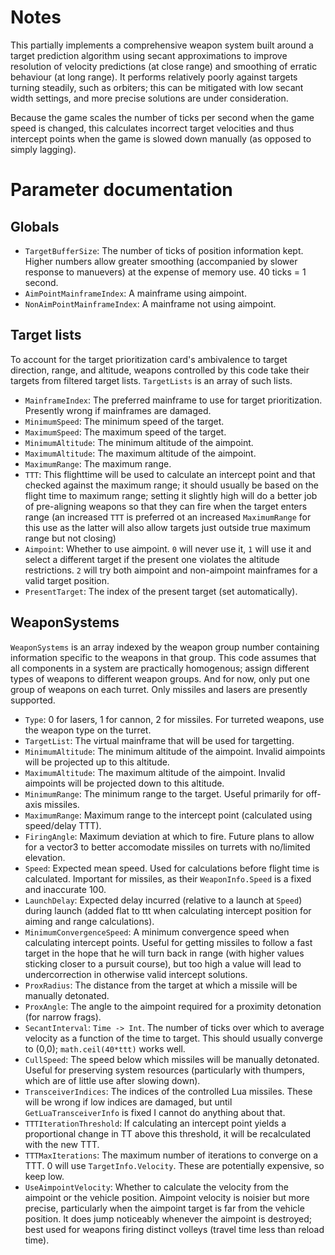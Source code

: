 # Notes
This partially implements a comprehensive weapon system built around a target prediction algorithm using secant approximations to improve resolution of velocity predictions (at close range) and smoothing of erratic behaviour (at long range). It performs relatively poorly against targets turning steadily, such as orbiters; this can be mitigated with low secant width settings, and more precise solutions are under consideration.

Because the game scales the number of ticks per second when the game speed is changed, this calculates incorrect target velocities and thus intercept points when the game is slowed down manually (as opposed to simply lagging).

# Parameter documentation
## Globals
+ `TargetBufferSize`: The number of ticks of position information kept. Higher numbers allow greater smoothing (accompanied by slower response to manuevers) at the expense of memory use. 40 ticks = 1 second.
+ `AimPointMainframeIndex`: A mainframe using aimpoint.
+ `NonAimPointMainframeIndex`: A mainframe not using aimpoint.

## Target lists
To account for the target prioritization card's ambivalence to target direction, range, and altitude, weapons controlled by this code take their targets from filtered target lists. `TargetLists` is an array of such lists.
+ `MainframeIndex`: The preferred mainframe to use for target prioritization. Presently wrong if mainframes are damaged.
+ `MinimumSpeed`: The minimum speed of the target.
+ `MaximumSpeed`: The maximum speed of the target.
+ `MinimumAltitude`: The minimum altitude of the aimpoint.
+ `MaximumAltitude`: The maximum altitude of the aimpoint.
+ `MaximumRange`: The maximum range.
+ `TTT`: This flighttime will be used to calculate an intercept point and that checked against the maximum range; it should usually be based on the flight time to maximum range; setting it slightly high will do a better job of pre-aligning weapons so that they can fire when the target enters range (an increased `TTT` is preferred ot an increased `MaximumRange` for this use as the latter will also allow targets just outside true maximum range but not closing)
+ `Aimpoint`: Whether to use aimpoint. `0` will never use it, `1` will use it and select a different target if the present one violates the altitude restrictions. `2` will try both aimpoint and non-aimpoint mainframes for a valid target position.
+ `PresentTarget`: The index of the present target (set automatically).

## WeaponSystems
`WeaponSystems` is an array indexed by the weapon group number containing information specific to the weapons in that group. This code assumes that all components in a system are practically homogenous; assign different types of weapons to different weapon groups. And for now, only put one group of weapons on each turret. Only missiles and lasers are presently supported.

+ `Type`: 0 for lasers, 1 for cannon, 2 for missiles. For turreted weapons, use the weapon type on the turret.
+ `TargetList`: The virtual mainframe that will be used for targetting.
+ `MinimumAltitude`: The minimum altitude of the aimpoint. Invalid aimpoints will be projected up to this altitude.
+ `MaximumAltitude`: The maximum altitude of the aimpoint. Invalid aimpoints will be projected down to this altitude.
+ `MinimumRange`: The minimum range to the target. Useful primarily for off-axis missiles.
+ `MaximumRange`: Maximum range to the intercept point (calculated using speed/delay TTT).
+ `FiringAngle`: Maximum deviation at which to fire. Future plans to allow for a vector3 to better accomodate missiles on turrets with no/limited elevation.
+ `Speed`: Expected mean speed. Used for calculations before flight time is calculated. Important for missiles, as their `WeaponInfo.Speed` is a fixed and inaccurate 100.
+ `LaunchDelay`: Expected delay incurred (relative to a launch at `Speed`) during launch (added flat to ttt when calculating intercept position for aiming and range calculations).
+ `MinimumConvergenceSpeed`: A minimum convergence speed when calculating intercept points. Useful for getting missiles to follow a fast target in the hope that he will turn back in range (with higher values sticking closer to a pursuit course), but too high a value will lead to undercorrection in otherwise valid intercept solutions.
+ `ProxRadius`: The distance from the target at which a missile will be manually detonated.
+ `ProxAngle`: The angle to the aimpoint required for a proximity detonation (for narrow frags).
+ `SecantInterval`: `Time -> Int`. The number of ticks over which to average velocity as a function of the time to target. This should usually converge to (0,0); `math.ceil(40*ttt)` works well.
+ `CullSpeed`: The speed below which missiles will be manually detonated. Useful for preserving system resources (particularly with thumpers, which are of little use after slowing down).
+ `TransceiverIndices`: The indices of the controlled Lua missiles. These will be wrong if low indices are damaged, but until `GetLuaTransceiverInfo` is fixed I cannot do anything about that.
+ `TTTIterationThreshold`: If calculating an intercept point yields a proportional change in TT above this threshold, it will be recalculated with the new TTT.
+ `TTTMaxIterations`: The maximum number of iterations to converge on a TTT. 0 will use `TargetInfo.Velocity`. These are potentially expensive, so keep low.
+ `UseAimpointVelocity`: Whether to calculate the velocity from the aimpoint or the vehicle position. Aimpoint velocity is noisier but more precise, particularly when the aimpoint target is far from the vehicle position. It does jump noticeably whenever the aimpoint is destroyed; best used for weapons firing distinct volleys (travel time less than reload time).
